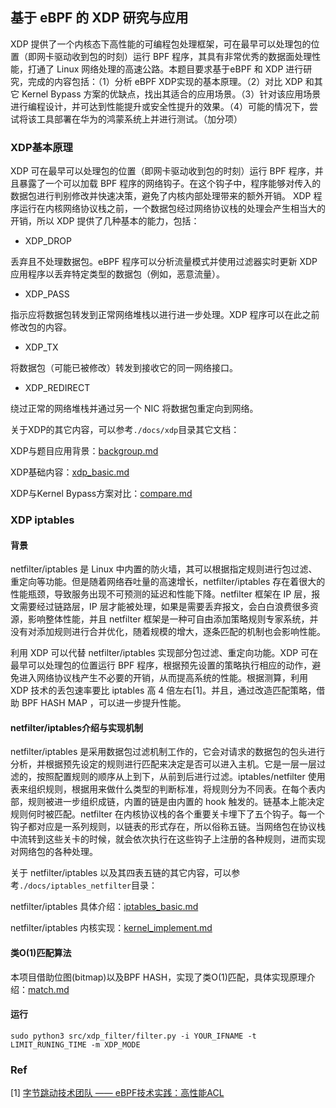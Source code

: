 ## 基于 eBPF 的 XDP 研究与应用

XDP 提供了一个内核态下高性能的可编程包处理框架，可在最早可以处理包的位置（即网卡驱动收到包的时刻）运行 BPF 程序，其具有非常优秀的数据面处理性能，打通了 Linux 网络处理的高速公路。本题目要求基于eBPF 和 XDP 进行研究，完成的内容包括：（1）分析 eBPF XDP实现的基本原理。（2）对比 XDP 和其它 Kernel Bypass 方案的优缺点，找出其适合的应用场景。（3）针对该应用场景进行编程设计，并可达到性能提升或安全性提升的效果。（4）可能的情况下，尝试将该工具部署在华为的鸿蒙系统上并进行测试。（加分项）

### XDP基本原理

XDP 可在最早可以处理包的位置（即网卡驱动收到包的时刻）运行 BPF 程序，并且暴露了一个可以加载 BPF 程序的网络钩子。在这个钩子中，程序能够对传入的数据包进行判别修改并快速决策，避免了内核内部处理带来的额外开销。
XDP 程序运行在内核网络协议栈之前，一个数据包经过网络协议栈的处理会产生相当大的开销，所以 XDP 提供了几种基本的能力，包括：

- XDP_DROP

丢弃且不处理数据包。eBPF 程序可以分析流量模式并使用过滤器实时更新 XDP 应用程序以丢弃特定类型的数据包（例如，恶意流量）。

- XDP_PASS

指示应将数据包转发到正常网络堆栈以进行进一步处理。XDP 程序可以在此之前修改包的内容。

- XDP_TX

将数据包（可能已被修改）转发到接收它的同一网络接口。

- XDP_REDIRECT

绕过正常的网络堆栈并通过另一个 NIC 将数据包重定向到网络。

关于XDP的其它内容，可以参考`./docs/xdp`目录其它文档：

XDP与题目应用背景：[backgroup.md](../xdp/backgroud.md)

XDP基础内容：[xdp_basic.md](../xdp/xdp_basic.md)

XDP与Kernel Bypass方案对比：[compare.md](../xdp/compare.md)


### XDP iptables

#### 背景

netfilter/iptables 是 Linux 中内置的防火墙，其可以根据指定规则进行包过滤、重定向等功能。但是随着网络吞吐量的高速增长，netfilter/iptables 存在着很大的性能瓶颈，导致服务出现不可预测的延迟和性能下降。netfilter 框架在 IP 层，报文需要经过链路层，IP 层才能被处理，如果是需要丢弃报文，会白白浪费很多资源，影响整体性能，并且 netfilter 框架是一种可自由添加策略规则专家系统，并没有对添加规则进行合并优化，随着规模的增大，逐条匹配的机制也会影响性能。

利用 XDP 可以代替 netfilter/iptables 实现部分包过滤、重定向功能。XDP 可在最早可以处理包的位置运行 BPF 程序，根据预先设置的策略执行相应的动作，避免进入网络协议栈产生不必要的开销，从而提高系统的性能。根据测算，利用 XDP 技术的丢包速率要比 iptables 高 4 倍左右[1]。并且，通过改造匹配策略，借助 BPF HASH MAP ，可以进一步提升性能。

#### netfilter/iptables介绍与实现机制

netfilter/iptables 是采用数据包过滤机制工作的，它会对请求的数据包的包头进行分析，并根据预先设定的规则进行匹配来决定是否可以进入主机。它是一层一层过滤的，按照配置规则的顺序从上到下，从前到后进行过滤。iptables/netfilter 使用表来组织规则，根据用来做什么类型的判断标准，将规则分为不同表。在每个表内部，规则被进一步组织成链，内置的链是由内置的 hook 触发的。链基本上能决定规则何时被匹配。netfilter 在内核协议栈的各个重要关卡埋下了五个钩子。每一个钩子都对应是一系列规则，以链表的形式存在，所以俗称五链。当网络包在协议栈中流转到这些关卡的时候，就会依次执行在这些钩子上注册的各种规则，进而实现对网络包的各种处理。

关于 netfilter/iptables 以及其四表五链的其它内容，可以参考`./docs/iptables_netfilter`目录：

netfilter/iptables 具体介绍：[iptables_basic.md](../iptables_netfilter/iptables_basic.md)

netfilter/iptables 内核实现：[kernel_implement.md](../iptables_netfilter/kernel_implement.md)

#### 类O(1)匹配算法

本项目借助位图(bitmap)以及BPF HASH，实现了类O(1)匹配，具体实现原理介绍：[match.md](../design/match.md)

#### 运行

```
sudo python3 src/xdp_filter/filter.py -i YOUR_IFNAME -t LIMIT_RUNING_TIME -m XDP_MODE
```



### Ref

[1] [字节跳动技术团队 —— eBPF技术实践：高性能ACL](https://blog.csdn.net/ByteDanceTech/article/details/106632252)  